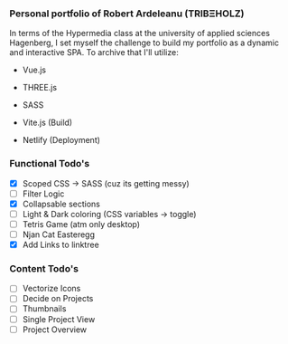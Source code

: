 ### Personal portfolio of Robert Ardeleanu (TRIBΞHOLZ)

In terms of the Hypermedia class at the university of applied sciences Hagenberg, I set myself the challenge to build my portfolio as a dynamic and interactive SPA. To archive that I'll utilize:

- Vue.js
- THREE.js
- SASS

- Vite.js (Build)
- Netlify (Deployment)

### Functional Todo's

- [x] Scoped CSS -> SASS (cuz its getting messy)
- [ ] Filter Logic
- [x] Collapsable sections
- [ ] Light & Dark coloring (CSS variables -> toggle)
- [ ] Tetris Game (atm only desktop)
- [ ] Njan Cat Easteregg
- [x] Add Links to linktree

### Content Todo's

- [ ] Vectorize Icons
- [ ] Decide on Projects
- [ ] Thumbnails
- [ ] Single Project View
- [ ] Project Overview
